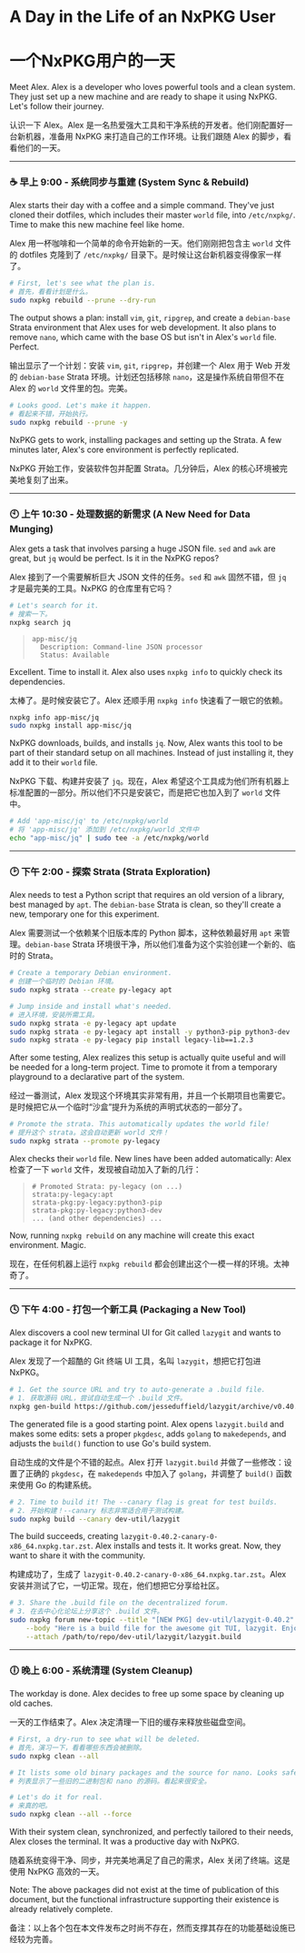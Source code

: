 # A Day in the Life of an NxPKG User
# 一个NxPKG用户的一天

Meet Alex. Alex is a developer who loves powerful tools and a clean system. They just set up a new machine and are ready to shape it using NxPKG. Let's follow their journey.

认识一下 Alex。Alex 是一名热爱强大工具和干净系统的开发者。他们刚配置好一台新机器，准备用 NxPKG 来打造自己的工作环境。让我们跟随 Alex 的脚步，看看他们的一天。

---

### ☕ 早上 9:00 - 系统同步与重建 (System Sync & Rebuild)

Alex starts their day with a coffee and a simple command. They've just cloned their dotfiles, which includes their master `world` file, into `/etc/nxpkg/`. Time to make this new machine feel like home.

Alex 用一杯咖啡和一个简单的命令开始新的一天。他们刚刚把包含主 `world` 文件的 dotfiles 克隆到了 `/etc/nxpkg/` 目录下。是时候让这台新机器变得像家一样了。

```bash
# First, let's see what the plan is.
# 首先，看看计划是什么。
sudo nxpkg rebuild --prune --dry-run
```

The output shows a plan: install `vim`, `git`, `ripgrep`, and create a `debian-base` Strata environment that Alex uses for web development. It also plans to remove `nano`, which came with the base OS but isn't in Alex's `world` file. Perfect.

输出显示了一个计划：安装 `vim`, `git`, `ripgrep`，并创建一个 Alex 用于 Web 开发的 `debian-base` Strata 环境。计划还包括移除 `nano`，这是操作系统自带但不在 Alex 的 `world` 文件里的包。完美。

```bash
# Looks good. Let's make it happen.
# 看起来不错，开始执行。
sudo nxpkg rebuild --prune -y
```

NxPKG gets to work, installing packages and setting up the Strata. A few minutes later, Alex's core environment is perfectly replicated.

NxPKG 开始工作，安装软件包并配置 Strata。几分钟后，Alex 的核心环境被完美地复刻了出来。

---

### 🕙 上午 10:30 - 处理数据的新需求 (A New Need for Data Munging)

Alex gets a task that involves parsing a huge JSON file. `sed` and `awk` are great, but `jq` would be perfect. Is it in the NxPKG repos?

Alex 接到了一个需要解析巨大 JSON 文件的任务。`sed` 和 `awk` 固然不错，但 `jq` 才是最完美的工具。NxPKG 的仓库里有它吗？

```bash
# Let's search for it.
# 搜索一下。
nxpkg search jq
```

> ```
> app-misc/jq
>   Description: Command-line JSON processor
>   Status: Available
> ```

Excellent. Time to install it. Alex also uses `nxpkg info` to quickly check its dependencies.

太棒了。是时候安装它了。Alex 还顺手用 `nxpkg info` 快速看了一眼它的依赖。

```bash
nxpkg info app-misc/jq
sudo nxpkg install app-misc/jq
```

NxPKG downloads, builds, and installs `jq`. Now, Alex wants this tool to be part of their standard setup on all machines. Instead of just installing it, they add it to their `world` file.

NxPKG 下载、构建并安装了 `jq`。现在，Alex 希望这个工具成为他们所有机器上标准配置的一部分。所以他们不只是安装它，而是把它也加入到了 `world` 文件中。

```bash
# Add 'app-misc/jq' to /etc/nxpkg/world
# 将 'app-misc/jq' 添加到 /etc/nxpkg/world 文件中
echo "app-misc/jq" | sudo tee -a /etc/nxpkg/world
```

---

### 🕑 下午 2:00 - 探索 Strata (Strata Exploration)

Alex needs to test a Python script that requires an old version of a library, best managed by `apt`. The `debian-base` Strata is clean, so they'll create a new, temporary one for this experiment.

Alex 需要测试一个依赖某个旧版本库的 Python 脚本，这种依赖最好用 `apt` 来管理。`debian-base` Strata 环境很干净，所以他们准备为这个实验创建一个新的、临时的 Strata。

```bash
# Create a temporary Debian environment.
# 创建一个临时的 Debian 环境。
sudo nxpkg strata --create py-legacy apt

# Jump inside and install what's needed.
# 进入环境，安装所需工具。
sudo nxpkg strata -e py-legacy apt update
sudo nxpkg strata -e py-legacy apt install -y python3-pip python3-dev
sudo nxpkg strata -e py-legacy pip install legacy-lib==1.2.3
```

After some testing, Alex realizes this setup is actually quite useful and will be needed for a long-term project. Time to promote it from a temporary playground to a declarative part of the system.

经过一番测试，Alex 发现这个环境其实非常有用，并且一个长期项目也需要它。是时候把它从一个临时“沙盒”提升为系统的声明式状态的一部分了。

```bash
# Promote the strata. This automatically updates the world file!
# 提升这个 strata。这会自动更新 world 文件！
sudo nxpkg strata --promote py-legacy
```

Alex checks their `world` file. New lines have been added automatically:
Alex 检查了一下 `world` 文件，发现被自动加入了新的几行：

> ```
> # Promoted Strata: py-legacy (on ...)
> strata:py-legacy:apt
> strata-pkg:py-legacy:python3-pip
> strata-pkg:py-legacy:python3-dev
> ... (and other dependencies) ...
> ```

Now, running `nxpkg rebuild` on any machine will create this exact environment. Magic.

现在，在任何机器上运行 `nxpkg rebuild` 都会创建出这个一模一样的环境。太神奇了。

---

### 🕓 下午 4:00 - 打包一个新工具 (Packaging a New Tool)

Alex discovers a cool new terminal UI for Git called `lazygit` and wants to package it for NxPKG.

Alex 发现了一个超酷的 Git 终端 UI 工具，名叫 `lazygit`，想把它打包进 NxPKG。

```bash
# 1. Get the source URL and try to auto-generate a .build file.
# 1. 获取源码 URL，尝试自动生成一个 .build 文件。
nxpkg gen-build https://github.com/jesseduffield/lazygit/archive/v0.40.2.tar.gz > lazygit.build
```

The generated file is a good starting point. Alex opens `lazygit.build` and makes some edits: sets a proper `pkgdesc`, adds `golang` to `makedepends`, and adjusts the `build()` function to use Go's build system.

自动生成的文件是个不错的起点。Alex 打开 `lazygit.build` 并做了一些修改：设置了正确的 `pkgdesc`，在 `makedepends` 中加入了 `golang`，并调整了 `build()` 函数来使用 Go 的构建系统。

```bash
# 2. Time to build it! The --canary flag is great for test builds.
# 2. 开始构建！--canary 标志非常适合用于测试构建。
sudo nxpkg build --canary dev-util/lazygit
```

The build succeeds, creating `lazygit-0.40.2-canary-0-x86_64.nxpkg.tar.zst`. Alex installs and tests it. It works great. Now, they want to share it with the community.

构建成功了，生成了 `lazygit-0.40.2-canary-0-x86_64.nxpkg.tar.zst`。Alex 安装并测试了它，一切正常。现在，他们想把它分享给社区。

```bash
# 3. Share the .build file on the decentralized forum.
# 3. 在去中心化论坛上分享这个 .build 文件。
sudo nxpkg forum new-topic --title "[NEW PKG] dev-util/lazygit-0.40.2" \
    --body "Here is a build file for the awesome git TUI, lazygit. Enjoy!" \
    --attach /path/to/repo/dev-util/lazygit/lazygit.build
```

---

### 🕕 晚上 6:00 - 系统清理 (System Cleanup)

The workday is done. Alex decides to free up some space by cleaning up old caches.

一天的工作结束了。Alex 决定清理一下旧的缓存来释放些磁盘空间。

```bash
# First, a dry-run to see what will be deleted.
# 首先，演习一下，看看哪些东西会被删除。
sudo nxpkg clean --all

# It lists some old binary packages and the source for nano. Looks safe.
# 列表显示了一些旧的二进制包和 nano 的源码。看起来很安全。

# Let's do it for real.
# 来真的吧。
sudo nxpkg clean --all --force
```

With their system clean, synchronized, and perfectly tailored to their needs, Alex closes the terminal. It was a productive day with NxPKG.

随着系统变得干净、同步，并完美地满足了自己的需求，Alex 关闭了终端。这是使用 NxPKG 高效的一天。



Note: The above packages did not exist at the time of publication of this document, but the functional infrastructure supporting their existence is already relatively complete.

备注：以上各个包在本文件发布之时尚不存在，然而支撑其存在的功能基础设施已经较为完善。

